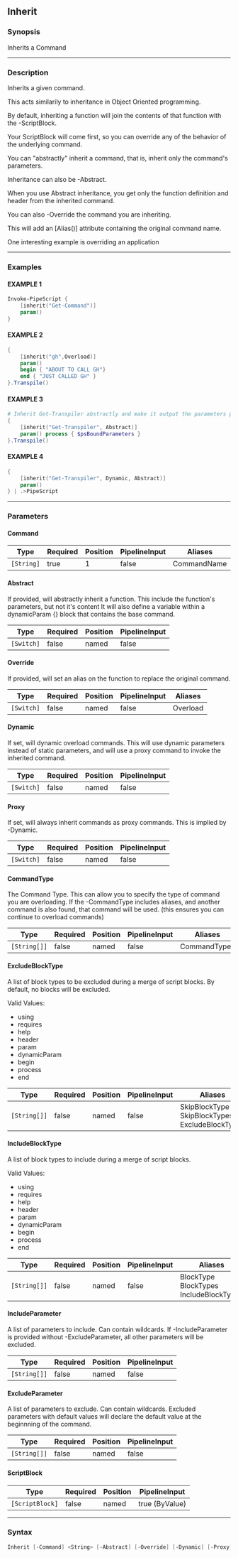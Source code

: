 Inherit
-------




### Synopsis
Inherits a Command



---


### Description

Inherits a given command.  

This acts similarily to inheritance in Object Oriented programming.

By default, inheriting a function will join the contents of that function with the -ScriptBlock.

Your ScriptBlock will come first, so you can override any of the behavior of the underlying command.    

You can "abstractly" inherit a command, that is, inherit only the command's parameters.

Inheritance can also be -Abstract.

When you use Abstract inheritance, you get only the function definition and header from the inherited command.

You can also -Override the command you are inheriting.

This will add an [Alias()] attribute containing the original command name.

One interesting example is overriding an application



---


### Examples
#### EXAMPLE 1
```PowerShell
Invoke-PipeScript {
    [inherit("Get-Command")]
    param()
}
```

#### EXAMPLE 2
```PowerShell
{
    [inherit("gh",Overload)]
    param()
    begin { "ABOUT TO CALL GH"}
    end { "JUST CALLED GH" }
}.Transpile()
```

#### EXAMPLE 3
```PowerShell
# Inherit Get-Transpiler abstractly and make it output the parameters passed in.
{
    [inherit("Get-Transpiler", Abstract)]
    param() process { $psBoundParameters }
}.Transpile()
```

#### EXAMPLE 4
```PowerShell
{
    [inherit("Get-Transpiler", Dynamic, Abstract)]
    param()
} | .>PipeScript
```



---


### Parameters
#### **Command**




|Type      |Required|Position|PipelineInput|Aliases    |
|----------|--------|--------|-------------|-----------|
|`[String]`|true    |1       |false        |CommandName|



#### **Abstract**

If provided, will abstractly inherit a function.
This include the function's parameters, but not it's content
It will also define a variable within a dynamicParam {} block that contains the base command.






|Type      |Required|Position|PipelineInput|
|----------|--------|--------|-------------|
|`[Switch]`|false   |named   |false        |



#### **Override**

If provided, will set an alias on the function to replace the original command.






|Type      |Required|Position|PipelineInput|Aliases |
|----------|--------|--------|-------------|--------|
|`[Switch]`|false   |named   |false        |Overload|



#### **Dynamic**

If set, will dynamic overload commands.
This will use dynamic parameters instead of static parameters, and will use a proxy command to invoke the inherited command.






|Type      |Required|Position|PipelineInput|
|----------|--------|--------|-------------|
|`[Switch]`|false   |named   |false        |



#### **Proxy**

If set, will always inherit commands as proxy commands.
This is implied by -Dynamic.






|Type      |Required|Position|PipelineInput|
|----------|--------|--------|-------------|
|`[Switch]`|false   |named   |false        |



#### **CommandType**

The Command Type.  This can allow you to specify the type of command you are overloading.
If the -CommandType includes aliases, and another command is also found, that command will be used.
(this ensures you can continue to overload commands)






|Type        |Required|Position|PipelineInput|Aliases     |
|------------|--------|--------|-------------|------------|
|`[String[]]`|false   |named   |false        |CommandTypes|



#### **ExcludeBlockType**

A list of block types to be excluded during a merge of script blocks.
By default, no blocks will be excluded.



Valid Values:

* using
* requires
* help
* header
* param
* dynamicParam
* begin
* process
* end






|Type        |Required|Position|PipelineInput|Aliases                                               |
|------------|--------|--------|-------------|------------------------------------------------------|
|`[String[]]`|false   |named   |false        |SkipBlockType<br/>SkipBlockTypes<br/>ExcludeBlockTypes|



#### **IncludeBlockType**

A list of block types to include during a merge of script blocks.



Valid Values:

* using
* requires
* help
* header
* param
* dynamicParam
* begin
* process
* end






|Type        |Required|Position|PipelineInput|Aliases                                       |
|------------|--------|--------|-------------|----------------------------------------------|
|`[String[]]`|false   |named   |false        |BlockType<br/>BlockTypes<br/>IncludeBlockTypes|



#### **IncludeParameter**

A list of parameters to include.  Can contain wildcards.
If -IncludeParameter is provided without -ExcludeParameter, all other parameters will be excluded.






|Type        |Required|Position|PipelineInput|
|------------|--------|--------|-------------|
|`[String[]]`|false   |named   |false        |



#### **ExcludeParameter**

A list of parameters to exclude.  Can contain wildcards.
Excluded parameters with default values will declare the default value at the beginnning of the command.






|Type        |Required|Position|PipelineInput|
|------------|--------|--------|-------------|
|`[String[]]`|false   |named   |false        |



#### **ScriptBlock**




|Type           |Required|Position|PipelineInput |
|---------------|--------|--------|--------------|
|`[ScriptBlock]`|false   |named   |true (ByValue)|





---


### Syntax
```PowerShell
Inherit [-Command] <String> [-Abstract] [-Override] [-Dynamic] [-Proxy] [-CommandType <String[]>] [-ExcludeBlockType <String[]>] [-IncludeBlockType <String[]>] [-IncludeParameter <String[]>] [-ExcludeParameter <String[]>] [-ScriptBlock <ScriptBlock>] [<CommonParameters>]
```

